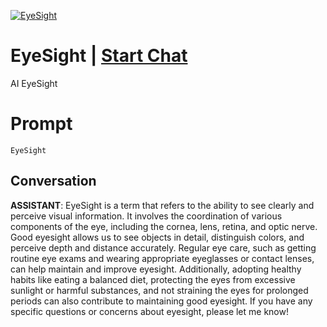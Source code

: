 
[![EyeSight](https://flow-prompt-covers.s3.us-west-1.amazonaws.com/icon/minimalist/mini_5.png)](https://gptcall.net/chat.html?data=%7B%22contact%22%3A%7B%22id%22%3A%22DgXmYYdFtTlzvCaNS6anq%22%2C%22flow%22%3Atrue%7D%7D)
# EyeSight | [Start Chat](https://gptcall.net/chat.html?data=%7B%22contact%22%3A%7B%22id%22%3A%22DgXmYYdFtTlzvCaNS6anq%22%2C%22flow%22%3Atrue%7D%7D)
AI EyeSight

# Prompt

```
EyeSight
```

## Conversation

**ASSISTANT**: EyeSight is a term that refers to the ability to see clearly and perceive visual information. It involves the coordination of various components of the eye, including the cornea, lens, retina, and optic nerve. Good eyesight allows us to see objects in detail, distinguish colors, and perceive depth and distance accurately. Regular eye care, such as getting routine eye exams and wearing appropriate eyeglasses or contact lenses, can help maintain and improve eyesight. Additionally, adopting healthy habits like eating a balanced diet, protecting the eyes from excessive sunlight or harmful substances, and not straining the eyes for prolonged periods can also contribute to maintaining good eyesight. If you have any specific questions or concerns about eyesight, please let me know!


